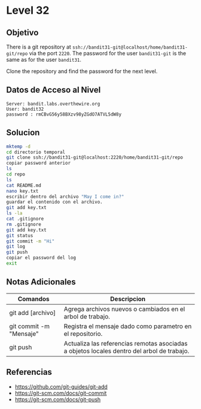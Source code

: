 # Level 32
## Objetivo
There is a git repository at `ssh://bandit31-git@localhost/home/bandit31-git/repo` via the port `2220`. The password for the user `bandit31-git` is the same as for the user `bandit31`.

Clone the repository and find the password for the next level.
## Datos de Acceso al Nivel
```
Server: bandit.labs.overthewire.org
User: bandit32
password : rmCBvG56y58BXzv98yZGdO7ATVL5dW8y

```
## Solucion
```Bash
mktemp -d
cd directorio temporal
git clone ssh://bandit31-git@localhost:2220/home/bandit31-git/repo
copiar password anterior
ls
cd repo
ls
cat README.md
nano key.txt
escribir dentro del archivo "May I come in?"
guardar el contenido con el archivo.
git add key.txt
ls -la
cat .gitignore
rm .gitignore
git add key.txt
git status
git commit -m "Hi"
git log
git push
copiar el password del log
exit
```
## Notas Adicionales
|**Comandos**|**Descripcion**|
|--------|-------------|
|git add \[archivo]|Agrega archivos nuevos o cambiados en el arbol de trabajo.|
|git commit -m "Mensaje"|Registra el mensaje dado como parametro en el repositorio.|
|git push|Actualiza las referencias remotas asociadas a objetos locales dentro del arbol de trabajo.|
## Referencias
* https://github.com/git-guides/git-add
* https://git-scm.com/docs/git-commit
* https://git-scm.com/docs/git-push
